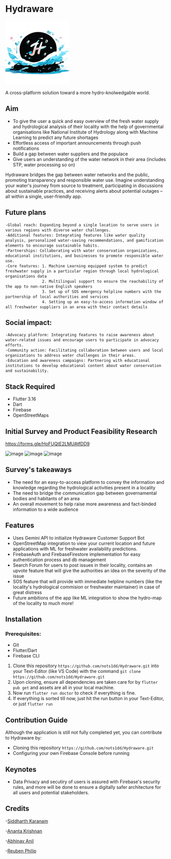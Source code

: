 # Hydraware

<img src="assets/images/icon_alt.png" alt="Logo" width="200" height="200">

A cross-platform solution toward a more hydro-knolwedgable world.

## Aim
- To give the user a quick and easy overview of the fresh water supply and hydrological analysis of their locality with the help of governmental organisations like National Institute of Hydrology along with Machine Learning to predict any future shortages
- Effortless access of important announcements through push notifications
- Build a gap between water suppliers and the populace
- Give users an understanding of the water network in their area (includes STP, water processing so on)

Hydraware bridges the gap between water networks and the public, promoting transparency and responsible water use. Imagine understanding your water's journey from source to treatment, participating in discussions about sustainable practices, and receiving alerts about potential outages – all within a single, user-friendly app.

## Future plans

    -Global reach: Expanding beyond a single location to serve users in various regions with diverse water challenges.
    -Additional features: Integrating features like water quality analysis, personalized water-saving recommendations, and gamification elements to encourage sustainable habits.
    -Partnerships: Collaborating with water conservation organizations, educational institutions, and businesses to promote responsible water use.
    -Core features: 1. Machine Learning equipped system to predict freshwater supply in a particular region through local hydrological organisations data
                    2. Multilingual support to ensure the reachability of the app to non-native English speakers
                    3. Set up of SOS emergency helpline numbers with the partnership of local authorities and services
                    4. Setting up an easy-to-access information window of all freshwater suppliers in an area with their contact details


## Social impact:

    -Advocacy platform: Integrating features to raise awareness about water-related issues and encourage users to participate in advocacy efforts.
    -Community action: Facilitating collaboration between users and local organizations to address water challenges in their areas.
    -Education and awareness campaigns: Partnering with educational institutions to develop educational content about water conservation and sustainability.




## Stack Required
- Flutter 3.16
- Dart
- Firebase
- OpenStreetMaps

## Initial Survey and Product Feasibility Research

https://forms.gle/HoFUQtE2LMUAtfDD9

![image](https://github.com/nots1dd/Hydraware/assets/140317709/c8c453ff-a955-4657-9c87-f2b4267d6128)
![image](https://github.com/nots1dd/Hydraware/assets/140317709/f46e4084-adcf-4174-b051-34970daf20fb)
![image](https://github.com/nots1dd/Hydraware/assets/140317709/595b0dd4-1444-427a-8b8a-e396902403b6)

## Survey's takeaways
- The need for an easy-to-access platform to convey the information and knowledge regarding the hydrological activities present in a locality
- The need to bridge the communication gap between governamental bodies and habitants of an area
- An overall movement to help raise more awareness and fact-binded information to a wide audience

## Features
- Uses Gemini API to initialize Hydraware Customer Support Bot
- OpenStreetMap integration to view your current location and future applications with ML for freshwater availability predictions.
- FirebaseAuth and FirebaseFirestore implementation for easy authentication process and db management
- Search Forum for users to post issues in their locality, contains an upvote feature that will give the authorities an idea on the severity of the issue
- SOS feature that will provide with immediate helpline numbers (like the locality's hydrological commision or freshwater maintainer) in case of great distress
- Future ambitions of the app like ML integration to show the hydro-map of the locality to much more!

## Installation
### Prerequisites:
- Git
- Flutter/Dart
- Firebase CLI


1. Clone this repository `https://github.com/nots1dd/Hydraware.git` into your Text-Editor (like VS Code) with the command ```git clone https://github.com/nots1dd/Hydraware.git```
2. Upon cloning, ensure all dependencies are taken care for by `flutter pub get` and assets are all in your local machine.
3. Now run ```flutter run doctor``` to check if everything is fine.
4. If everything is sorted till now, just hit the run button in your Text-Editor, or just ```flutter run```

## Contribution Guide
Although the application is still not fully completed yet, you can contribute to Hydraware by:
- Cloning this repository `https://github.com/nots1dd/Hydraware.git`
- Configuring your own Firebase Console before running

## Keynotes
- Data Privacy and secutiry of users is assured with Firebase's security rules, and more will be done to ensure a digitally safer architecture for all users and potential stakeholders.

## Credits
-[Siddharth Karanam](https://github.com/nots1dd)

-[Ananta Krishnan](https://github.com/OneRandom1509)

-[Abhinav Anil](https://github.com/Sasikuttan2163)

-[Reuben Philip](https://github.com/AltSumpreme)
